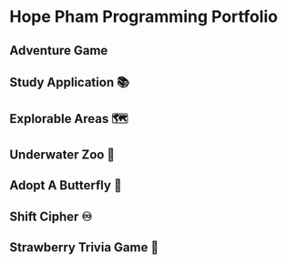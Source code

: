 # Hope Pham Programming Portfolio
## Adventure Game

## Study Application :books:

## Explorable Areas :world_map:

## Underwater Zoo :octopus:

## Adopt A Butterfly :butterfly:

## Shift Cipher :infinity:

## Strawberry Trivia Game :strawberry:
